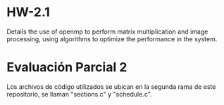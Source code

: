 # HW-2.1
Details the use of openmp to perform matrix multiplication and image processing, using algorithms to optimize the performance in the system.

# Evaluación Parcial 2
Los archivos de código utilizados se ubican en la segunda rama de este repositorio, se llaman "sections.c" y "schedule.c".
